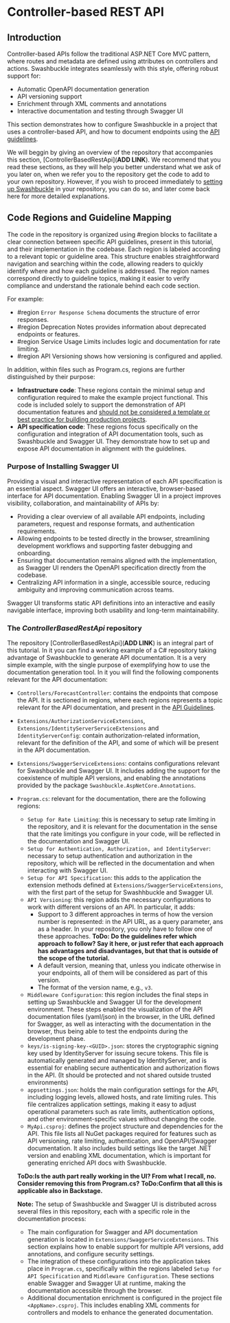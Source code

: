 # Controller-based REST API

## Introduction

Controller-based APIs follow the traditional ASP.NET Core MVC pattern, where routes and metadata are defined using attributes on controllers and actions. Swashbuckle integrates seamlessly with this style, offering robust support for:

- Automatic OpenAPI documentation generation
- API versioning support
- Enrichment through XML comments and annotations
- Interactive documentation and testing through Swagger UI

This section demonstrates how to configure Swashbuckle in a project that uses a controller-based API, and how to document endpoints using the [API guidelines](https://gitlab.prod.sgre.one/devsecops/api-governance/api-guidelines).

We will beggin by giving an overview of the repository that accompanies this section, [ControllerBasedRestApi](**ADD LINK**).
We recommend that you read these sections, as they will help you better understand what we ask of you later on, when we refer you to the repository get the code to add to your own repository.
However, if you wish to proceed immediately to [setting up Swashbuckle](ControllerBasedApi/setupSwashbuckleInController.md#setup-and-run-swashbuckle) in your repository, you can do so, and later come back here for more detailed explanations.

## Code Regions and Guideline Mapping

The code in the repository is organized using #region blocks to facilitate a clear connection between specific API guidelines, present in this tutorial, and their implementation in the codebase. Each region is labeled according to a relevant topic or guideline area. This structure enables straightforward navigation and searching within the code, allowing readers to quickly identify where and how each guideline is addressed. The region names correspond
directly to guideline topics, making it easier to verify compliance and understand the rationale behind each code section.

For example:

- #region `Error Response Schema` documents the structure of error responses.
- #region Deprecation Notes provides information about deprecated endpoints or features.
- #region Service Usage Limits includes logic and documentation for rate limiting.
- #region API Versioning shows how versioning is configured and applied.

In addition, within files such as Program.cs, regions are further distinguished by their purpose:

- **Infrastructure code**: These regions contain the minimal setup and configuration required to make the example project functional. This code is included solely to support the demonstration of API documentation features and <u>should not be considered a template or best practice for building production projects</u>.
- **API specification code**: These regions focus specifically on the configuration and integration of API documentation tools, such as Swashbuckle and Swagger UI. They demonstrate how to set up and expose API documentation in alignment with the guidelines.

### Purpose of Installing Swagger UI

Providing a visual and interactive representation of each API specification is an essential aspect.
Swagger UI offers an interactive, browser-based interface for API documentation.
Enabling Swagger UI in a project improves visibility, collaboration, and maintainability of APIs by:

- Providing a clear overview of all available API endpoints, including parameters, request and response formats, and authentication requirements.
- Allowing endpoints to be tested directly in the browser, streamlining development workflows and supporting faster debugging and onboarding.
- Ensuring that documentation remains aligned with the implementation, as Swagger UI renders the OpenAPI specification directly from the codebase.
- Centralizing API information in a single, accessible source, reducing ambiguity and improving communication across teams.

Swagger UI transforms static API definitions into an interactive and easily navigable interface, improving both usability and long-term maintainability.

### The *ControllerBasedRestApi* repository

The repository [ControllerBasedRestApi](**ADD LINK**) is an integral part of this tutorial. In it you can find a working example of a C# repository taking advantage of Swashbuckle to generate API documentation.
It is a very simple example, with the single purpose of exemplifying how to use the documentation generation tool.
In it you will find the following components relevant for the API documentation:

- `Controllers/ForecastController`: contains the endpoints that compose the API. It is sectioned in regions, where each regions represents a topic relevant for the API documentation, and present in the [API Guidelines](https://gitlab.prod.sgre.one/devsecops/api-governance/api-guidelines).
- `Extensions/AuthorizationServiceExtensions`, `Extensions/IdentityServerServiceExtensions` and `IdentityServerConfig`: contain authorization-related information, relevant for the definition of the API, and some of which will be present in the API documentation.
- `Extensions/SwaggerServiceExtensions`: contains configurations relevant for Swashbuckle and Swagger UI. It includes adding the support for the coexistence of multiple API versions, and enabling the annotations provided by the package `Swashbuckle.AspNetCore.Annotations`.
- `Program.cs`: relevant for the documentation, there are the following regions:
  - `Setup for Rate Limiting`: this is necessary to setup rate limiting in the repository, and it is relevant for the documentation in the sense that the rate limitings you configure in your code, will be reflected in the documentation and Swagger UI.
  - `Setup for Authentication, Authorization, and IdentityServer`: necessary to setup authentication and authorization in the repository, which will be reflected in the documentation and when interacting with Swagger UI.
  - `Setup for API Specification`: this adds to the application the extension methods defined at `Extensions/SwaggerServiceExtensions`, with the first part of the setup for Swashhbuckle and Swagger UI.
  - `API Versioning`: this region adds the necessary configurations to work with different versions of an API. In particular, it adds:
    - Support to 3 different approaches in terms of how the version number is represented: in the API URL, as a query parameter, ans as a header. In your repository, you only have to follow one of these approaches. **ToDo: Do the guidelines refer which approach to follow? Say it here, or just refer that each approach has advantages and disadvantages, but that that is outside of the scope of the tutorial.**
    - A default version, meaning that, unless you indicate otherwise in your endpoints, all of them will be considered as part of this version.
    - The format of the version name, e.g., `v3`.
  - `Middleware Configuration`: this region includes the final steps in setting up Swashbuckle and Swagger UI for the development environment. These steps enabled the visualization of the API documentation files (yaml/json) in the browser, in the URL defined for Swagger, as well as interacting with the documentation in the browser, thus being able to test the endpoints during the development phase.
  - `keys/is-signing-key-<GUID>.json`: stores the cryptographic signing key used by IdentityServer for issuing secure tokens. This file is automatically generated and managed by IdentityServer, and is essential for enabling secure authentication and authorization flows in the API. (It should be protected and not shared outside trusted environments)
  - `appsettings.json`: holds the main configuration settings for the API, including logging levels, allowed hosts, and rate limiting rules. This file centralizes application settings, making it easy to adjust operational parameters such as rate limits, authentication options, and other environment-specific values without changing the code.
  - `MyApi.csproj`: defines the project structure and dependencies for the API. This file lists all NuGet packages required for features such as API versioning, rate limiting, authentication, and OpenAPI/Swagger documentation. It also includes build settings like the target .NET version and enabling XML documentation, which is important for generating enriched API docs with Swashbuckle.

  **ToDo:Is the auth part really working in the UI? From what I recall, no. Consider removing this from Program.cs?**
  **ToDo:Confirm that all this is applicable also in Backstage.**
  
  **Note:**
The setup of Swashbuckle and Swagger UI is distributed across several files in this repository, each with a specific role in the documentation process:

  - The main configuration for Swagger and API documentation generation is located in `Extensions/SwaggerServiceExtensions`. This section explains how to enable support for multiple API versions, add annotations, and configure security settings.
  - The integration of these configurations into the application takes place in `Program.cs`, specifically within the regions labeled `Setup for API Specification` and `Middleware Configuration`. These sections enable Swagger and Swagger UI at runtime, making the documentation accessible through the browser.
  - Additional documentation enrichment is configured in the project file `<AppName>.csproj`. This includes enabling XML comments for controllers and models to enhance the generated documentation.
